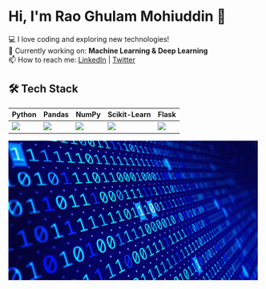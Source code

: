 # Hi, I'm Rao Ghulam Mohiuddin 👋  
💻 I love coding and exploring new technologies!  
🔭 Currently working on: **Machine Learning & Deep Learning**  
📫 How to reach me: [LinkedIn](https://linkedin.com/in/yourprofile) | [Twitter](https://twitter.com/yourhandle)  

## 🛠 Tech Stack

| Python | Pandas | NumPy | Scikit-Learn | Flask |
|--------|--------|-------|--------------|-------|
| <img src="https://cdn.jsdelivr.net/gh/devicons/devicon/icons/python/python-original.svg" width="50"> | <img src="https://cdn.jsdelivr.net/gh/devicons/devicon/icons/pandas/pandas-original.svg" width="50"> | <img src="https://cdn.jsdelivr.net/gh/devicons/devicon/icons/numpy/numpy-original.svg" width="50"> | <img src="https://upload.wikimedia.org/wikipedia/commons/0/05/Scikit_learn_logo_small.svg" width="50"> | <img src="https://cdn.jsdelivr.net/gh/devicons/devicon/icons/flask/flask-original.svg" width="50"> |

![Git GIF](https://github.com/RaoGhulam/RaoGhulam/blob/main/git_gif.gif?raw=true)
